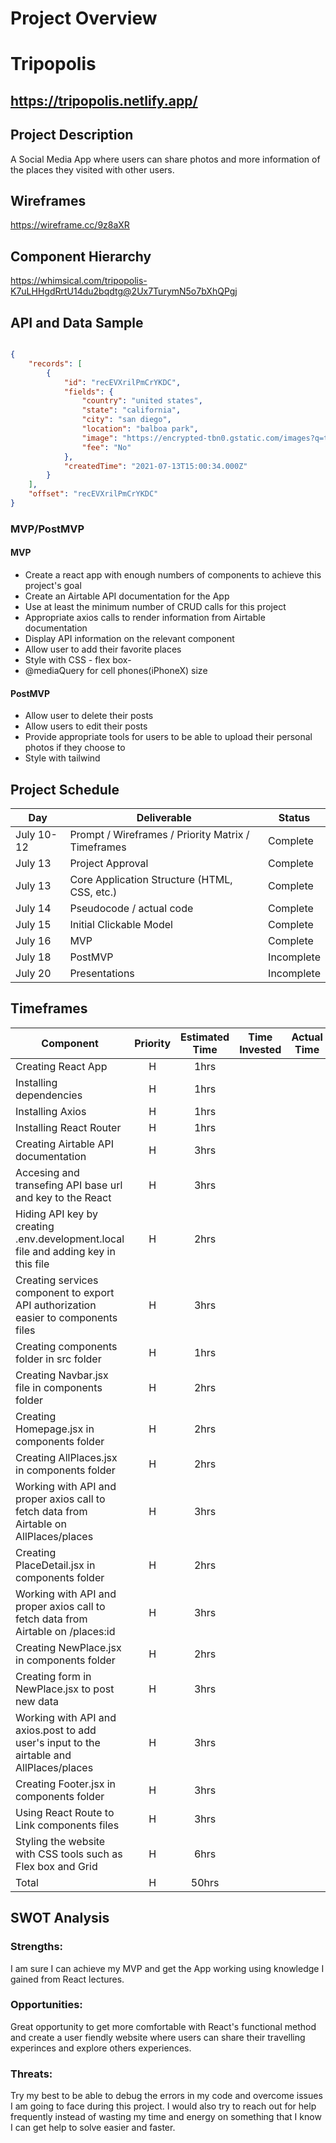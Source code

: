 
# Project Overview

# Tripopolis

## https://tripopolis.netlify.app/

## Project Description
A Social Media App where users can share photos and more information of the places they visited with other users. 



## Wireframes

https://wireframe.cc/9z8aXR

## Component Hierarchy
https://whimsical.com/tripopolis-K7uLHHgdRrtU14du2bqdtg@2Ux7TurymN5o7bXhQPgj

## API and Data Sample

```json

{
    "records": [
        {
            "id": "recEVXrilPmCrYKDC",
            "fields": {
                "country": "united states",
                "state": "california",
                "city": "san diego",
                "location": "balboa park",
                "image": "https://encrypted-tbn0.gstatic.com/images?q=tbn:ANd9GcTzbeq247_lSXhrjxJDwJfnw2qmGn-BMwEMaw&usqp=CAU",
                "fee": "No"
            },
            "createdTime": "2021-07-13T15:00:34.000Z"
        }
    ],
    "offset": "recEVXrilPmCrYKDC"
}
```

### MVP/PostMVP



#### MVP 
- Create a react app with enough numbers of components to achieve this project's goal
- Create an Airtable API documentation for the App
- Use at least the minimum number of CRUD calls for this project
- Appropriate axios calls to render information from Airtable documentation 
- Display API information on the relevant component 
- Allow user to add their favorite places
- Style with CSS - flex box-
- @mediaQuery for cell phones(iPhoneX) size

#### PostMVP  

- Allow user to delete their posts
- Allow users to edit their posts
- Provide appropriate tools for users to be able to upload their personal photos if they choose to
- Style with tailwind

## Project Schedule

|  Day | Deliverable | Status
|---|---| ---|
|July 10-12| Prompt / Wireframes / Priority Matrix / Timeframes | Complete
|July 13| Project Approval | Complete
|July 13| Core Application Structure (HTML, CSS, etc.) | Complete
|July 14| Pseudocode / actual code | Complete
|July 15| Initial Clickable Model  | Complete
|July 16| MVP | Complete
|July 18| PostMVP | Incomplete
|July 20| Presentations | Incomplete

## Timeframes

| Component | Priority | Estimated Time | Time Invested | Actual Time |
| --- | :---: |  :---: | :---: | :---: |
| Creating React App | H | 1hrs|  | |
| Installing dependencies  | H | 1hrs|  |  |
| Installing Axios | H | 1hrs|  |  |
| Installing React Router | H | 1hrs|  |  |
| Creating Airtable API documentation | H |3hrs|  |  |
| Accesing and transefing API base url and key to the React | H | 3hrs |  |  |
| Hiding API key by creating .env.development.local file and adding key in this file | H | 2hrs|  |  |
| Creating services component to export API authorization easier to components files | H | 3hrs|  |  |
| Creating components folder in src folder| H | 1hrs|  |  |
| Creating Navbar.jsx file in components folder | H | 2hrs|  | |
| Creating Homepage.jsx in components folder | H | 2hrs|  | |
| Creating AllPlaces.jsx in components folder | H | 2hrs |  | |
| Working with API and proper axios call to fetch data from Airtable on AllPlaces/places | H | 3hrs|  |  |
| Creating PlaceDetail.jsx in components folder | H | 2hrs|  | |
| Working with API and proper axios call to fetch data from Airtable on /places:id | H | 3hrs|  |  |
| Creating NewPlace.jsx in components folder| H | 2hrs|  | |
| Creating form in NewPlace.jsx to post new data | H | 3hrs |  |  |
| Working with API and axios.post to add user's input to the airtable and AllPlaces/places | H | 3hrs|  |  |
| Creating Footer.jsx in components folder | H | 3hrs |  | |
| Using React Route to Link components files | H | 3hrs|  |  |
| Styling the website with CSS tools such as Flex box and Grid | H | 6hrs|  |  |
| Total | H | 50hrs |  |  |

## SWOT Analysis

### Strengths:
I am sure I can achieve my MVP and get the App working using knowledge I gained from React lectures.

### Opportunities:
Great opportunity to get more comfortable with React's functional method and create a user fiendly website where users can share their travelling experinces and explore others experiences.

### Threats:
 Try my best to be able to debug the errors in my code and overcome issues I am going to face during this project. I would also try to reach out for help frequently instead of wasting my time and energy on something that I know I can get help to solve easier and faster.
